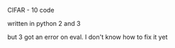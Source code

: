 CIFAR - 10 code

written in python 2 and 3 

but 3 got an error on eval. I don't know how to fix it yet
